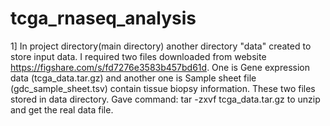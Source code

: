 # tcga_rnaseq_analysis
1] In project directory(main directory) another directory "data" created to store input data. I required two files downloaded from website https://figshare.com/s/fd7276e3583b457bd61d. One is Gene expression data (tcga_data.tar.gz) and another one is Sample sheet file (gdc_sample_sheet.tsv) contain tissue biopsy information. These two files stored in data directory. Gave command: tar -zxvf tcga_data.tar.gz to
unzip and get the real data file.
